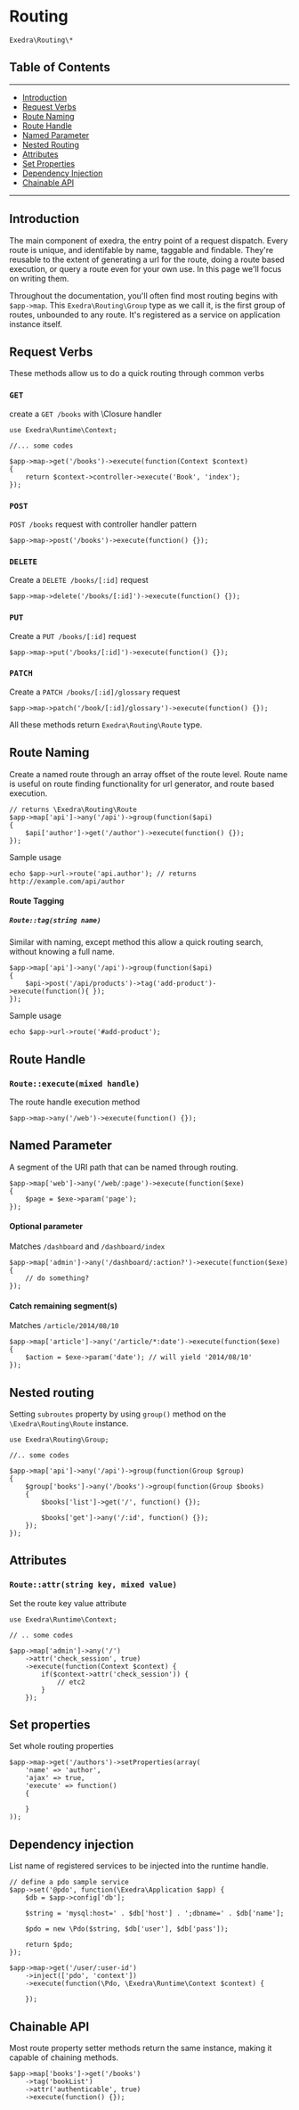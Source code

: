 # Routing
`Exedra\Routing\*`

## Table of Contents
---
- [Introduction](#introduction)
- [Request Verbs](#request-verbs)
- [Route Naming](#route-naming)
- [Route Handle](#route-handle)
- [Named Parameter](#named-parameter)
- [Nested Routing](#nested-routing)
- [Attributes](#attributes)
- [Set Properties](#set-properties)
- [Dependency Injection](#dependency-injection)
- [Chainable API](#chainable-api)

---

## Introduction

The main component of exedra, the entry point of a request dispatch. Every route is unique, and identifable by name, taggable and findable. They're reusable to the extent of generating a url for the route, doing a route based execution, or query a route even for your own use. In this page we'll focus on writing them.

Throughout the documentation, you'll often find most routing begins with `$app->map`. This `Exedra\Routing\Group` type as we call it, is the first group of routes, unbounded to any route. It's registered as a service on application instance itself.

## Request Verbs
These methods allow us to do a quick routing through common verbs
### `GET`

create a `GET /books` with \Closure handler
```
use Exedra\Runtime\Context;

//... some codes

$app->map->get('/books')->execute(function(Context $context)
{
	return $context->controller->execute('Book', 'index');
});
```
### `POST`
`POST /books` request with controller handler pattern
```
$app->map->post('/books')->execute(function() {});
```
### `DELETE`
Create a `DELETE /books/[:id]` request
```
$app->map->delete('/books/[:id]')->execute(function() {});
```

### `PUT`
Create a `PUT /books/[:id]` request
```
$app->map->put('/books/[:id]')->execute(function() {});
```

### `PATCH`
Create a `PATCH /books/[:id]/glossary` request
```
$app->map->patch('/book/[:id]/glossary')->execute(function() {});
```

All these methods return `Exedra\Routing\Route` type.

## Route Naming
Create a named route through an array offset of the route level. Route name is useful on route finding functionality for url generator, and route based execution.
```
// returns \Exedra\Routing\Route
$app->map['api']->any('/api')->group(function($api)
{
	$api['author']->get('/author')->execute(function() {});
});
```
Sample usage
```
echo $app->url->route('api.author'); // returns http://example.com/api/author
```
#### Route Tagging
##### `Route::tag(string name)`
Similar with naming, except method this allow a quick routing search, without knowing a full name.
```
$app->map['api']->any('/api')->group(function($api)
{
	$api->post('/api/products')->tag('add-product')->execute(function(){ });
});
```
Sample usage
```
echo $app->url->route('#add-product');
```

## Route Handle
### `Route::execute(mixed handle)`
The route handle execution method
```
$app->map->any('/web')->execute(function() {});
```

## Named Parameter
A segment of the URI path that can be named through routing.
```
$app->map['web']->any('/web/:page')->execute(function($exe)
{
	$page = $exe->param('page');
});
```

#### Optional parameter
Matches `/dashboard` and `/dashboard/index`
```
$app->map['admin']->any('/dashboard/:action?')->execute(function($exe)
{
    // do something?
});
```

#### Catch remaining segment(s)
Matches `/article/2014/08/10`
```
$app->map['article']->any('/article/*:date')->execute(function($exe)
{
	$action = $exe->param('date'); // will yield '2014/08/10'
});
```

## Nested routing
Setting `subroutes` property by using `group()` method on the `\Exedra\Routing\Route` instance.
```
use Exedra\Routing\Group;

//.. some codes

$app->map['api']->any('/api')->group(function(Group $group)
{
	$group['books']->any('/books')->group(function(Group $books)
	{
		$books['list']->get('/', function() {});

		$books['get']->any('/:id', function() {});
	});
});
```

## Attributes
### `Route::attr(string key, mixed value)`
Set the route key value attribute
```
use Exedra\Runtime\Context;

// .. some codes

$app->map['admin']->any('/')
    ->attr('check_session', true)
    ->execute(function(Context $context) {
        if($context->attr('check_session')) {
            // etc2
        }
    });
```

## Set properties
Set whole routing properties
```
$app->map->get('/authors')->setProperties(array(
	'name' => 'author',
	'ajax' => true,
	'execute' => function()
	{

	}
));
```

## Dependency injection
List name of registered services to be injected into the runtime handle.
```
// define a pdo sample service
$app->set('@pdo', function(\Exedra\Application $app) {
    $db = $app->config['db'];
        
    $string = 'mysql:host=' . $db['host'] . ';dbname=' . $db['name'];
    
    $pdo = new \Pdo($string, $db['user'], $db['pass']);

    return $pdo;
});

$app->map->get('/user/:user-id')
    ->inject(['pdo', 'context'])
    ->execute(function(\Pdo, \Exedra\Runtime\Context $context) {
    
    });
```

## Chainable API
Most route property setter methods return the same instance, making it capable of chaining methods.

```
$app->map['books']->get('/books')
    ->tag('bookList')
    ->attr('authenticable', true)
    ->execute(function() {});
```